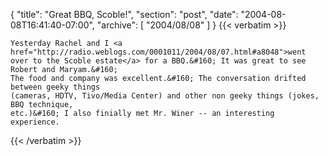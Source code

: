 {
  "title": "Great BBQ, Scoble!",
  "section": "post",
  "date": "2004-08-08T16:41:40-07:00",
  "archive": [
    "2004/08/08"
  ]
}
{{< verbatim >}}

    Yesterday Rachel and I <a href="http://radio.weblogs.com/0001011/2004/08/07.html#a8048">went
    over to the Scoble estate</a> for a BBQ.&#160; It was great to see Robert and Maryam.&#160;
    The food and company was excellent.&#160; The conversation drifted between geeky things
    (cameras, HDTV, Tivo/Media Center) and other non geeky things (jokes, BBQ technique,
    etc.)&#160; I also finially met Mr. Winer -- an interesting experience.
{{< /verbatim >}}
